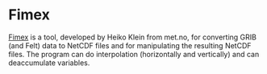 Fimex
=====

[Fimex](http://fimex.met.no) is a tool, developed by Heiko Klein from
met.no, for converting GRIB (and Felt) data to NetCDF files and for
manipulating the resulting NetCDF files. The program can do
interpolation (horizontally and vertically) and can deaccumulate
variables.
